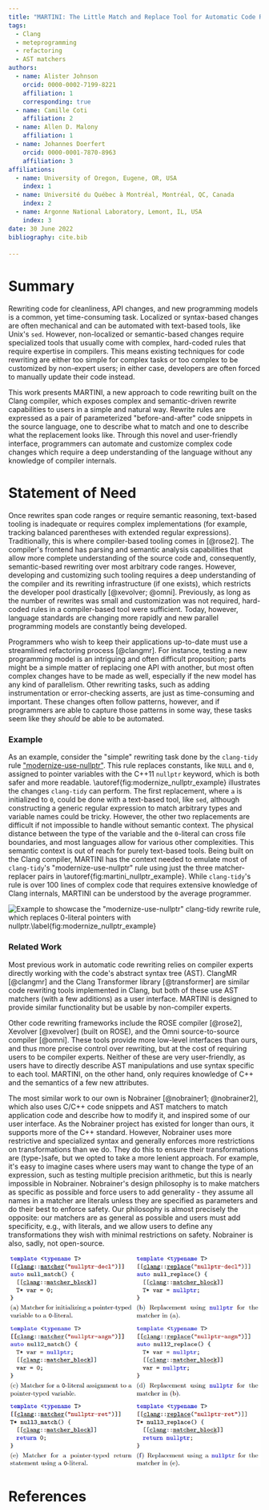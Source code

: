 ```yaml
---
title: "MARTINI: The Little Match and Replace Tool for Automatic Code Rewriting"
tags:
  - Clang
  - meteprogramming
  - refactoring
  - AST matchers
authors:
  - name: Alister Johnson
    orcid: 0000-0002-7199-8221
    affiliation: 1
    corresponding: true
  - name: Camille Coti
    affiliation: 2
  - name: Allen D. Malony
    affiliation: 1
  - name: Johannes Doerfert
    orcid: 0000-0001-7870-8963
    affiliation: 3
affiliations:
  - name: University of Oregon, Eugene, OR, USA
    index: 1
  - name: Université du Québec à Montréal, Montréal, QC, Canada
    index: 2
  - name: Argonne National Laboratory, Lemont, IL, USA
    index: 3
date: 30 June 2022
bibliography: cite.bib

---
```


# Summary

Rewriting code for cleanliness, API changes, and new programming models is a
common, yet time-consuming task. Localized or syntax-based changes are often
mechanical and can be automated with text-based tools, like Unix's
`sed`. However, non-localized or semantic-based changes require specialized
tools that usually come with complex, hard-coded rules that require expertise
in compilers. This means existing techniques for code rewriting are either too
simple for complex tasks or too complex to be customized by non-expert users;
in either case, developers are often forced to manually update their code
instead.

This work presents MARTINI, a new approach to code rewriting built on the
Clang compiler, which exposes complex and semantic-driven rewrite capabilities
to users in a simple and natural way. Rewrite rules are expressed as a pair
of parameterized "before-and-after" code snippets in the source language, one
to describe what to match and one to describe what the replacement looks like.
Through this novel and user-friendly interface, programmers can automate
and customize complex code changes which require a deep understanding of
the language without any knowledge of compiler internals.


# Statement of Need

Once rewrites span code ranges or require semantic reasoning, text-based
tooling is inadequate or requires complex implementations (for example,
tracking balanced parentheses with extended regular expressions).
Traditionally, this is where compiler-based tooling comes in [@rose2].
The compiler's frontend has parsing and semantic analysis capabilities that
allow more complete understanding of the source code and, consequently,
semantic-based rewriting over most arbitrary code ranges. However, developing
and customizing such tooling requires a deep understanding of the compiler
and its rewriting infrastructure (if one exists), which restricts the
developer pool drastically [@xevolver; @omni]. Previously, as long as the
number of rewrites was small and customization was not required,
hard-coded rules in a compiler-based tool were sufficient.
Today, however, language standards are changing more rapidly and new
parallel programming models are constantly being developed.

Programmers who wish to keep their applications up-to-date must use a
streamlined refactoring process [@clangmr]. For instance, testing a new
programming model is an intriguing and often difficult proposition;
parts might be a simple matter of replacing one API with another, but
most often complex changes have to be made as well, especially if the
new model has any kind of parallelism. Other rewriting tasks, such as
adding instrumentation or error-checking asserts, are just as time-consuming
and important. These changes often follow patterns, however, and if
programmers are able to capture those patterns in some way, these tasks
seem like they _should_ be able to be automated.

### Example

As an example, consider the "simple" rewriting task done by the `clang-tidy`
rule ["modernize-use-nullptr"](https://clang.llvm.org/extra/clang-tidy/checks/modernize-use-nullptr.html).
This rule replaces constants, like `NULL` and `0`, assigned to pointer
variables with the C++11 `nullptr` keyword, which is both safer and more
readable. \autoref{fig:modernize_nullptr_example} illustrates the changes
`clang-tidy` can perform. The first replacement, where `a` is initialized
to `0`, could be done with a text-based tool, like `sed`, although
constructing a generic regular expression to match arbitrary types and
variable names could be tricky. However, the other two replacements are
difficult if not impossible
to handle without semantic context. The physical distance between the type
of the variable and the `0`-literal can cross file boundaries, and most
languages allow for various other complexities. This semantic context is
out of reach for purely text-based tools. Being built on the Clang compiler,
MARTINI has the context needed to emulate most of `clang-tidy`'s
"modernize-use-nullptr" rule using just the three matcher-replacer pairs in
\autoref{fig:martini_nullptr_example}. While `clang-tidy`'s rule is over 100
lines of complex code that requires extensive knowledge of Clang internals,
MARTINI can be understood by the average programmer.

![Example to showcase the "modernize-use-nullptr" `clang-tidy` rewrite
rule, which replaces `0`-literal pointers with `nullptr`.\label{fig:modernize_nullptr_example}](modernize-use-nullptr-ex.png)

### Related Work

Most previous work in automatic code rewriting relies on compiler experts
directly working with the code's abstract syntax tree (AST). ClangMR [@clangmr]
and the Clang Transformer library [@transformer] are similar code rewriting
tools implemented in Clang, but both of these use AST matchers (with a
few additions) as a user interface. MARTINI is designed to provide similar
functionality but be usable by non-compiler experts.

Other code rewriting frameworks include the ROSE compiler [@rose2],
Xevolver [@xevolver] (built on ROSE), and the Omni source-to-source
compiler [@omni]. These tools provide more low-level interfaces than ours,
and thus more precise control over rewriting, but at the cost of requiring
users to be compiler experts. Neither of these are very user-friendly,
as users have to directly describe AST manipulations and use syntax
specific to each tool. MARTINI, on the other hand, only requires knowledge
of C++ and the semantics of a few new attributes.

The most similar work to our own is Nobrainer [@nobrainer1; @nobrainer2],
which also uses C/C++ code snippets and AST matchers to match application
code and describe how to modify it, and inspired some of our user interface.
As the Nobrainer project has existed for longer than ours, it supports
more of the C++ standard. However, Nobrainer uses more restrictive and
specialized syntax and generally enforces more restrictions on
transformations than we do. They do this to ensure their transformations
are (type-)safe, but we opted to take a more lenient approach. For example, it's easy
to imagine cases where users may want to change the type of an expression, such as
testing multiple precision arithmetic, but this is nearly impossible
in Nobrainer. Nobrainer's design philosophy is to make
matchers as specific as possible and force users to add generality -
they assume all names in a matcher are literals unless they are specified
as parameters and do their best to enforce safety. Our philosophy is almost
precisely the opposite: our matchers are as general as possible and
users must add specificity, e.g., with literals, and we allow users to
define any transformations they wish with minimal restrictions on safety.
Nobrainer is also, sadly, not open-source.

![MARTINI's equivalent to `clang-tidy`'s "modernize-use-nullptr" rule, using abbreviated MARTINI syntax.\label{fig:martini_nullptr_example}](martini-nullptr-ex.png)


# References
